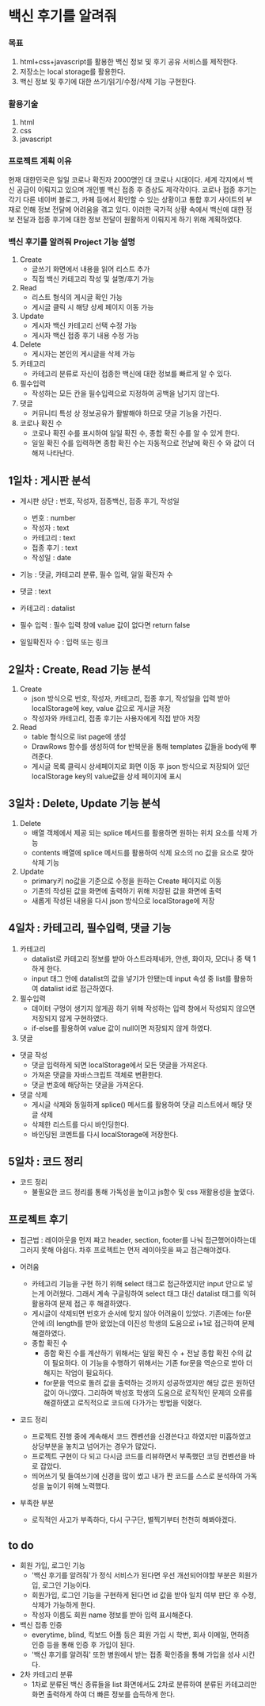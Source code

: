 # 백신 후기를 알려줘
### 목표
1. html+css+javascript를 활용한 백신 정보 및 후기 공유 서비스를 제작한다.
2. 저장소는 local storage를 활용한다.
3. 백신 정보 및 후기에 대한 쓰기/읽기/수정/삭제 기능 구현한다.

### 활용기술
1. html
2. css
3. javascript

### 프로젝트 계획 이유
현재 대한민국은 일일 코로나 확진자 2000명인 대 코로나 시대이다. 세계 각지에서 백신 공급이 이뤄지고 있으며 개인별 백신 접종 후 증상도 제각각이다. 코로나 접종 후기는 각기 다른 네이버 블로그, 카페 등에서 확인할 수 있는 상황이고 통합 후기 사이트의 부재로 인해 정보 전달에 어려움을 겪고 있다. 이러한 국가적 상황 속에서 백신에 대한 정보 전달과 접종 후기에 대한 정보 전달이 원활하게 이뤄지게 하기 위해 계획하였다.

### 백신 후기를 알려줘 Project 기능 설명
1. Create 
    - 글쓰기 화면에서 내용을 읽어 리스트 추가
    - 직접 백신 카테고리 작성 및 설명/후기 가능
2. Read
    - 리스트 형식의 게시글 확인 가능
    - 게시글 클릭 시 해당 상세 페이지 이동 가능
3. Update
    - 게시자 백신 카테고리 선택 수정 가능
    - 게시자 백신 접종 후기 내용 수정 가능
4. Delete
    - 게시자는 본인의 게시글을 삭제 가능
5. 카테고리
    - 카테고리 분류로 자신이 접종한 백신에 대한 정보를 빠르게 알 수 있다.
6. 필수입력
    - 작성하는 모든 칸을 필수입력으로 지정하여 공백을 남기지 않는다.
7. 댓글
    - 커뮤니티 특성 상 정보공유가 활발해야 하므로 댓글 기능을 가진다.
8. 코로나 확진 수
    - 코로나 확진 수를 표시하여 일일 확진 수, 종합 확진 수를 알 수 있게 한다.
    - 일일 확진 수를 입력하면 종합 확진 수는 자동적으로 전날에 확진 수 와 값이 더해져 나타난다.


## 1일차 : 게시판 분석
- 게시판 상단 : 번호, 작성자, 접종백신, 접종 후기, 작성일
    - 번호 : number
    - 작성자 : text
    - 카테고리 : text
    - 접종 후기 : text
    - 작성일 : date

- 기능 : 댓글, 카테고리 분류, 필수 입력, 일일 확진자 수
- 댓글 : text
- 카테고리 : datalist
- 필수 입력 : 필수 입력 창에 value 값이 없다면 return false
- 일일확진자 수 : 입력 또는 링크


## 2일차 : Create, Read 기능 분석
1. Create
    - json 방식으로 번호, 작성자, 카테고리, 접종 후기, 작성일을 입력 받아 localStorage에 key, value 값으로 게시글 저장
    - 작성자와 카테고리, 접종 후기는 사용자에게 직접 받아 저장
2. Read
    - table 형식으로 list page에 생성
    - DrawRows 함수를 생성하여 for 반복문을 통해 templates 값들을 body에 뿌려준다.
    - 게시글 목록 클릭시 상세페이지로 화면 이동 후 json 방식으로 저장되어 있던 localStorage key의 value값을 상세 페이지에 표시


## 3일차 : Delete, Update 기능 분석
1. Delete
    - 배열 객체에서 제공 되는 splice 메서드를 활용하면 원하는 위치 요소를 삭제 가능
    - contents 배열에 splice 메서드를 활용하여 삭제 요소의 no 값을 요소로 찾아 삭제 기능
2. Update
    - primary키 no값을 기준으로 수정을 원하는 Create 페이지로 이동
    - 기존의 작성된 값을 화면에 출력하기 위해 저장된 값을 화면에 출력
    - 새롭게 작성된 내용을 다시 json 방식으로 localStorage에 저장


## 4일차 : 카테고리, 필수입력, 댓글 기능
1. 카테고리
    - datalist로 카테고리 정보를 받아 아스트라제네카, 얀센, 화이자, 모더나 중 택 1 하게 한다.
    - input 태그 안에 datalist의 값을 넣기가 안됐는데 input 속성 중 list를 활용하여 datalist id로 접근하였다.
2. 필수입력
    - 데이터 구멍이 생기지 않게끔 하기 위해 작성하는 입력 창에서 작성되지 않으면 저장되지 않게 구현하였다.
    - if-else를 활용하여 value 값이 null이면 저장되지 않게 하였다.
3. 댓글
- 댓글 작성
    - 댓글 입력하게 되면 localStorage에서 모든 댓글을 가져온다.
    - 가져온 댓글을 자바스크립트 객체로 변환한다.
    - 댓글 번호에 해당하는 댓글을 가져온다.
- 댓글 삭제
    - 게시글 삭제와 동일하게 splice() 메서드를 활용하여 댓글 리스트에서 해당 댓글 삭제
    - 삭제한 리스트를 다시 바인딩한다.
    - 바인딩된 코멘트를 다시 localStorage에 저장한다.
   
   
## 5일차 : 코드 정리
- 코드 정리
    - 불필요한 코드 정리를 통해 가독성을 높이고 js함수 및 css 재활용성을 높였다.
   
   
## 프로젝트 후기
- 접근법 : 레이아웃을 먼저 짜고 header, section, footer를 나눠 접근했어야하는데 그러지 못해 아쉽다. 차후 프로젝트는 먼저 레이아웃을 짜고 접근해야겠다.

- 어려움
    - 카테고리 기능을 구현 하기 위해 select 태그로 접근하였지만 input 안으로 넣는게 어려웠다. 그래서 계속 구글링하여 select 태그 대신 datalist 태그를 익혀 활용하여 문제 접근 후 해결하였다.
    - 게시글이 삭제되면 번호가 순서에 맞지 않아 어려움이 있었다. 기존에는 for문 안에 i의 length를 받아 왔었는데 이진성 학생의 도움으로 i+1로 접근하여 문제 해결하였다.
    - 종합 확진 수
        - 종합 확진 수를 계산하기 위해서는 일일 확진 수 + 전날 종합 확진 수의 값이 필요하다. 이 기능을 수행하기 위해서는 기존 for문을 역순으로 받아 더해지는 작업이 필요하다.
        - for문을 역으로 돌려 값을 출력하는 것까지 성공하였지만 해당 값은 원하던 값이 아니였다. 그리하여 박성호 학생의 도움으로 로직적인 문제의 오류를 해결하였고 로직적으로 코드에 다가가는 방법을 익혔다.

- 코드 정리
    - 프로젝트 진행 중에 계속해서 코드 켄벤션을 신경쓴다고 하였지만 미흡하였고 상당부분을 놓치고 넘어가는 경우가 많았다.
    - 프로젝트 구현이 다 되고 다시금 코드를 리뷰하면서 부족했던 코딩 컨벤션을 바로 잡았다.
    - 띄어쓰기 및 들여쓰기에 신경을 많이 썼고 내가 짠 코드를 스스로 분석하여 가독성을 높이기 위해 노력했다.

- 부족한 부분
    - 로직적인 사고가 부족하다, 다시 구구단, 별찍기부터 천천히 해봐야겠다.
## to do 
- 회원 가입, 로그인 기능
    - '백신 후기를 알려줘'가 정식 서비스가 된다면 우선 개선되어야할 부분은 회원가입, 로그인 기능이다.
    - 회원가입, 로그인 기능을 구현하게 된다면 id 값을 받아 일치 여부 판단 후 수정, 삭제가 가능하게 한다.
    - 작성자 이름도 회원 name 정보를 받아 입력 표시해준다.
- 백신 접종 인증
    - everytime, blind, 킥보드 어플 등은 회원 가입 시 학번, 회사 이메일, 면허증 인증 등을 통해 인증 후 가입이 된다.
    - '백신 후기를 알려줘' 또한 병원에서 받는 접종 확인증을 통해 가입을 성사 시킨다.
- 2차 카테고리 분류
    - 1차로 분류된 백신 종류들을 list 화면에서도 2차로 분류하여 분류된 카테고리만 화면 출력하게 하여 더 빠른 정보를 습득하게 한다.
